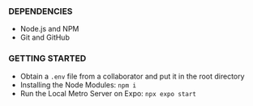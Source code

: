 ### DEPENDENCIES
- Node.js and NPM
- Git and GitHub

### GETTING STARTED
- Obtain a `.env` file from a collaborator and put it in the root directory
- Installing the Node Modules: `npm i`
- Run the Local Metro Server on Expo: `npx expo start`
